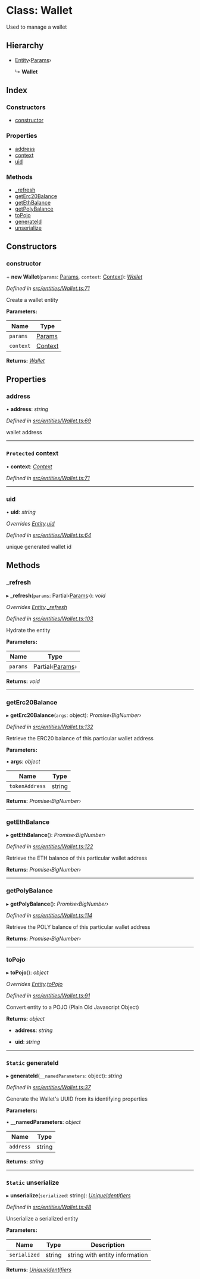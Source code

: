 # Class: Wallet

Used to manage a wallet

## Hierarchy

* [Entity](_entities_entity_.entity.md)‹[Params](../interfaces/_entities_wallet_.params.md)›

  ↳ **Wallet**

## Index

### Constructors

* [constructor](_entities_wallet_.wallet.md#constructor)

### Properties

* [address](_entities_wallet_.wallet.md#address)
* [context](_entities_wallet_.wallet.md#protected-context)
* [uid](_entities_wallet_.wallet.md#uid)

### Methods

* [_refresh](_entities_wallet_.wallet.md#_refresh)
* [getErc20Balance](_entities_wallet_.wallet.md#geterc20balance)
* [getEthBalance](_entities_wallet_.wallet.md#getethbalance)
* [getPolyBalance](_entities_wallet_.wallet.md#getpolybalance)
* [toPojo](_entities_wallet_.wallet.md#topojo)
* [generateId](_entities_wallet_.wallet.md#static-generateid)
* [unserialize](_entities_wallet_.wallet.md#static-unserialize)

## Constructors

###  constructor

\+ **new Wallet**(`params`: [Params](../interfaces/_entities_wallet_.params.md), `context`: [Context](_context_.context.md)): *[Wallet](_entities_wallet_.wallet.md)*

*Defined in [src/entities/Wallet.ts:71](https://github.com/PolymathNetwork/polymath-sdk/blob/fb8c7c9/src/entities/Wallet.ts#L71)*

Create a wallet entity

**Parameters:**

Name | Type |
------ | ------ |
`params` | [Params](../interfaces/_entities_wallet_.params.md) |
`context` | [Context](_context_.context.md) |

**Returns:** *[Wallet](_entities_wallet_.wallet.md)*

## Properties

###  address

• **address**: *string*

*Defined in [src/entities/Wallet.ts:69](https://github.com/PolymathNetwork/polymath-sdk/blob/fb8c7c9/src/entities/Wallet.ts#L69)*

wallet address

___

### `Protected` context

• **context**: *[Context](_context_.context.md)*

*Defined in [src/entities/Wallet.ts:71](https://github.com/PolymathNetwork/polymath-sdk/blob/fb8c7c9/src/entities/Wallet.ts#L71)*

___

###  uid

• **uid**: *string*

*Overrides [Entity](_entities_entity_.entity.md).[uid](_entities_entity_.entity.md#abstract-uid)*

*Defined in [src/entities/Wallet.ts:64](https://github.com/PolymathNetwork/polymath-sdk/blob/fb8c7c9/src/entities/Wallet.ts#L64)*

unique generated wallet id

## Methods

###  _refresh

▸ **_refresh**(`params`: Partial‹[Params](../interfaces/_entities_wallet_.params.md)›): *void*

*Overrides [Entity](_entities_entity_.entity.md).[_refresh](_entities_entity_.entity.md#abstract-_refresh)*

*Defined in [src/entities/Wallet.ts:103](https://github.com/PolymathNetwork/polymath-sdk/blob/fb8c7c9/src/entities/Wallet.ts#L103)*

Hydrate the entity

**Parameters:**

Name | Type |
------ | ------ |
`params` | Partial‹[Params](../interfaces/_entities_wallet_.params.md)› |

**Returns:** *void*

___

###  getErc20Balance

▸ **getErc20Balance**(`args`: object): *Promise‹BigNumber›*

*Defined in [src/entities/Wallet.ts:132](https://github.com/PolymathNetwork/polymath-sdk/blob/fb8c7c9/src/entities/Wallet.ts#L132)*

Retrieve the ERC20 balance of this particular wallet address

**Parameters:**

▪ **args**: *object*

Name | Type |
------ | ------ |
`tokenAddress` | string |

**Returns:** *Promise‹BigNumber›*

___

###  getEthBalance

▸ **getEthBalance**(): *Promise‹BigNumber›*

*Defined in [src/entities/Wallet.ts:122](https://github.com/PolymathNetwork/polymath-sdk/blob/fb8c7c9/src/entities/Wallet.ts#L122)*

Retrieve the ETH balance of this particular wallet address

**Returns:** *Promise‹BigNumber›*

___

###  getPolyBalance

▸ **getPolyBalance**(): *Promise‹BigNumber›*

*Defined in [src/entities/Wallet.ts:114](https://github.com/PolymathNetwork/polymath-sdk/blob/fb8c7c9/src/entities/Wallet.ts#L114)*

Retrieve the POLY balance of this particular wallet address

**Returns:** *Promise‹BigNumber›*

___

###  toPojo

▸ **toPojo**(): *object*

*Overrides [Entity](_entities_entity_.entity.md).[toPojo](_entities_entity_.entity.md#abstract-topojo)*

*Defined in [src/entities/Wallet.ts:91](https://github.com/PolymathNetwork/polymath-sdk/blob/fb8c7c9/src/entities/Wallet.ts#L91)*

Convert entity to a POJO (Plain Old Javascript Object)

**Returns:** *object*

* **address**: *string*

* **uid**: *string*

___

### `Static` generateId

▸ **generateId**(`__namedParameters`: object): *string*

*Defined in [src/entities/Wallet.ts:37](https://github.com/PolymathNetwork/polymath-sdk/blob/fb8c7c9/src/entities/Wallet.ts#L37)*

Generate the Wallet's UUID from its identifying properties

**Parameters:**

▪ **__namedParameters**: *object*

Name | Type |
------ | ------ |
`address` | string |

**Returns:** *string*

___

### `Static` unserialize

▸ **unserialize**(`serialized`: string): *[UniqueIdentifiers](../interfaces/_entities_wallet_.uniqueidentifiers.md)*

*Defined in [src/entities/Wallet.ts:48](https://github.com/PolymathNetwork/polymath-sdk/blob/fb8c7c9/src/entities/Wallet.ts#L48)*

Unserialize a serialized entity

**Parameters:**

Name | Type | Description |
------ | ------ | ------ |
`serialized` | string | string with entity information  |

**Returns:** *[UniqueIdentifiers](../interfaces/_entities_wallet_.uniqueidentifiers.md)*
